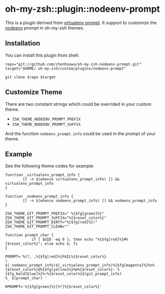 oh-my-zsh::plugin::nodeenv-prompt
====================================

This is a plugin derived from
[virtualenv prompt](https://github.com/tonyseek/oh-my-zsh-virtualenv-prompt).
It support to customize the
[nodeenv](https://github.com/ekalinin/nodeenv)
prompt in oh-my-zsh themes.

Installation
------------

You can install this plugin from shell:

    repo="git://github.com/chenhouwu/oh-my-zsh-nodeenv-prompt.git"
    target="$HOME/.oh-my-zsh/custom/plugins/nodeenv-prompt"

    git clone $repo $target


Customize Theme
---------------

There are two constant strings which could be overrided in your custom theme.

- `ZSH_THEME_NODEENV_PROMPT_PREFIX`
- `ZSH_THEME_NODEENV_PROMPT_SUFFIX`

And the function `nodeenv_prompt_info` could be used in the prompt of your
theme.

Example
-------
See the following theme codes for example:

    function _virtualenv_prompt_info {
            [[ -n $(whence virtualenv_prompt_info) ]] && virtualenv_prompt_info
    }

    function _nodeenv_prompt_info {
            [[ -n $(whence nodeenv_prompt_info) ]] && nodeenv_prompt_info
    }

    ZSH_THEME_GIT_PROMPT_PREFIX=" %{$fg[green]%}"
    ZSH_THEME_GIT_PROMPT_SUFFIX="%{$reset_color%}"
    ZSH_THEME_GIT_PROMPT_DIRTY="%{$fg[red]%}!"
    ZSH_THEME_GIT_PROMPT_CLEAN=""

    function prompt_char {
                if [ $UID -eq 0 ]; then echo "%{$fg[red]%}#%{$reset_color%}"; else echo $; fi
    }

    PROMPT='%(?, ,%{$fg[red]%}FAIL%{$reset_color%}
    )
    $(_nodeenv_prompt_info)$(_virtualenv_prompt_info)%{$fg[magenta]%}%n%{$reset_color%}@%{$fg[yellow]%}%m%{$reset_color%}: %{$fg_bold[blue]%}%~%{$reset_color%}$(git_prompt_info)
    %_ $(prompt_char) '

    RPROMPT='%{$fg[green]%}[%*]%{$reset_color%}'
